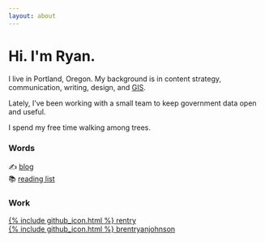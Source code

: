 ```yaml
---
layout: about
---
```


# Hi. I'm Ryan.

I live in Portland, Oregon. My background is in content strategy, communication, writing, design, and [GIS](https://en.wikipedia.org/wiki/Geographic_information_science).

Lately, I’ve been working with a small team to keep government data open and useful.

I spend my free time walking among trees.

### Words
✍️ [blog](/posts)<br>
📚 [reading list](/books)

### Work
[{% include github_icon.html %} rentry](https://github.com/rentry)<br>
[{% include github_icon.html %} brentryanjohnson](https://github.com/brentryanjohnson)